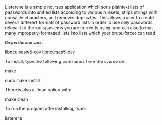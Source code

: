 Listerene is a simple ncurses application which sorts plaintext lists of passwords into unified lists according to various rulesets, strips strings with unusable characters, and removes duplicates.  This allows a user to create several different formats of password lists in order to use only passwords relevant to the tools/systems you are currently using, and can also format many improperly-formatted lists into lists which your brute-forcer can read.


Dependendencies:

libncursesw5-dev
libncurses5-dev



To install, type the following commands from the source dir:

make

sudo make install



There is also a clean option with:

make clean



To run the program after installing, type:

listerene
